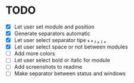 # TODO

- [x] Let user set module and position
- [x] Generate separators automatic
- [x] Let user select separator tipe      
- [x] Let user select space or not between modules
- [ ] Add more colors
- [ ] Let user select bold or italic for module
- [ ] Add screenshots to readme
- [ ] Make separator between status and windows
